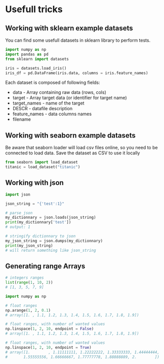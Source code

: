 # Usefull tricks


## Working with sklearn example datasets

You can find some usefull datasets in sklearn library to perform tests.

```python
import numpy as np
import pandas as pd
from sklearn import datasets

iris = datasets.load_iris()
iris_df = pd.DataFrame(iris.data, columns = iris.feature_names)
```

Each dataset is composed of following fields:

* data - Array containing raw data (rows, cols)
* target - Array target data (or identifier for target name)
* target_names - name of the target
* DESCR - datafile description
* feature_names - data columns names
* filename


## Working with seaborn example datasets

Be aware that seaborn loader will load csv files online, so you need to be connected to load data. Save the dataset as CSV to use it locally

```python
from seaborn import load_dataset
titanic = load_dataset("titanic")
```


## Working with json

```python
import json

json_string = "{'test':1}"

# parse json
my_dictionnary = json.loads(json_string)
print(my_dictionnary['test'])
# output: 1

# stringify dictionnary to json
my_json_string = json.dumps(my_dictionnary)
print(my_json_string)
# will return something like json_string
```

## Generating range Arrays

```python
# integers ranges
list(range(1, 10, 2))
# [1, 3, 5, 7, 9]

import numpy as np

# float ranges
np.arange(1, 2, 0.1)
# array([1. , 1.1, 1.2, 1.3, 1.4, 1.5, 1.6, 1.7, 1.8, 1.9])

# float ranges, with number of wanted values
np.linspace(1, 2, 10, endpoint = False)
# array([1. , 1.1, 1.2, 1.3, 1.4, 1.5, 1.6, 1.7, 1.8, 1.9])

# float ranges, with number of wanted values
np.linspace(1, 2, 10, endpoint = True)
# array([1.        , 1.11111111, 1.22222222, 1.33333333, 1.44444444,
#       1.55555556, 1.66666667, 1.77777778, 1.88888889, 2.        ])
```


